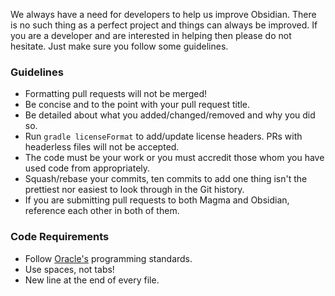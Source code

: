 We always have a need for developers to help us improve Obsidian. There is no such thing as a perfect project and things can always be improved. If you are a developer and are interested in helping then please do not hesitate. Just make sure you follow some guidelines.

### Guidelines
* Formatting pull requests will not be merged!
* Be concise and to the point with your pull request title.
* Be detailed about what you added/changed/removed and why you did so.
* Run `gradle licenseFormat` to add/update license headers. PRs with headerless files will not be accepted.
* The code must be your work or you must accredit those whom you have used code from appropriately.
* Squash/rebase your commits, ten commits to add one thing isn't the prettiest nor easiest to look through in the Git history.
* If you are submitting pull requests to both Magma and Obsidian, reference each other in both of them.

### Code Requirements
* Follow [Oracle's](http://www.oracle.com/technetwork/java/javase/documentation/codeconvtoc-136057.html) programming standards.
* Use spaces, not tabs!
* New line at the end of every file.
